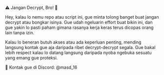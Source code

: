 ⚠️ Jangan Decrypt, Bro! 🚀

Hey, kalau lo nemu repo atau script ini, gue minta tolong banget buat jangan decrypt atau bongkar isinya. Gue udah ngeluarin effort buat bikin ini, dan gue yakin lo pasti paham gimana rasanya kerja keras terus dicopas orang lain tanpa izin.

Kalau lo beneran butuh akses atau ada keperluan penting, mending langsung kontak gue aja daripada ribet decrypt-decrypt segala. Gue bakal lebih respect kalau lo datang langsung daripada nyoba ngebuka sesuatu yang emang gue proteksi.

📩 Kontak gue di Discord: @masd_16
